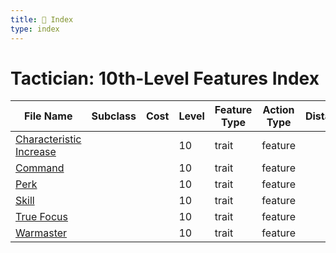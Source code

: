 ```yaml
---
title: 📑 Index
type: index
---
```


# Tactician: 10th-Level Features Index

| File Name                                               | Subclass | Cost | Level | Feature Type | Action Type | Distance | Target |
| ------------------------------------------------------- | -------- | ---- | ----- | ------------ | ----------- | -------- | ------ |
| [Characteristic Increase](../Characteristic%20Increase) |          |      | 10    | trait        | feature     |          |        |
| [Command](../Command)                                   |          |      | 10    | trait        | feature     |          |        |
| [Perk](../Perk)                                         |          |      | 10    | trait        | feature     |          |        |
| [Skill](../Skill)                                       |          |      | 10    | trait        | feature     |          |        |
| [True Focus](../True%20Focus)                           |          |      | 10    | trait        | feature     |          |        |
| [Warmaster](../Warmaster)                               |          |      | 10    | trait        | feature     |          |        |
